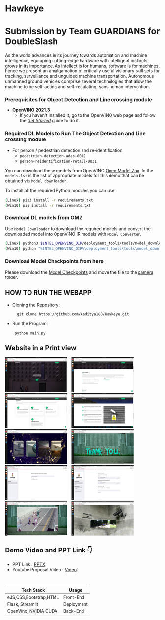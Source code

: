 # Hawkeye

# Submission by Team GUARDIANS for DoubleSlash

As the world advances in its journey towards automation and machine intelligence, equipping cutting-edge hardware with intelligent instincts grows in its importance. As intellect is for humans, software is for machines, hence we present an amalgamation of critically useful visionary skill sets for tracking, surveillance and unguided machine transportation. Autonomous unmanned ground vehicles comprise several technologies that allow the machine to be self-acting and self-regulating, sans human intervention.


### Prerequisites for Object Detection and Line crossing module
- **OpenVINO 2021.3**
  - If you haven't installed it, go to the OpenVINO web page and follow the [*Get Started*](https://software.intel.com/en-us/openvino-toolkit/documentation/get-started) guide to do it.  


### Required DL Models to Run The Object Detection and Line crossing module

 * For person / pedestrian detection and re-identification
   * `pedestrian-detection-adas-0002`
   * `person-reidentification-retail-0031`


You can download these models from OpenVINO [Open Model Zoo](https://github.com/opencv/open_model_zoo).
In the `models.lst` is the list of appropriate models for this demo that can be obtained via `Model downloader`.


To install all the required Python modules you can use:

``` sh
(Linux) pip3 install -r requirements.txt
(Win10) pip install -r requirements.txt
```


### Download DL models from OMZ
Use `Model Downloader` to download the required models and convert the downloaded model into OpenVINO IR models with `Model Converter`.  
``` sh
(Linux) python3 $INTEL_OPENVINO_DIR/deployment_tools/tools/model_downloader/downloader.py --list models.lst
(Win10) python "%INTEL_OPENVINO_DIR%\deployment_tools\tools\model_downloader\downloader.py" --list models.lst
```


### Download Model Checkpoints from here
Please download the <a href = "https://drive.google.com/file/d/1ZuUiUB6CK66lMxYHLra1pJ6Wp8MheWuH/view?usp=sharing">Model Checkpoints</a> and move the file to the <a href = "https://github.com/Aaditya188/Hawkeye/tree/main/CapTor/camera">camera</a> folder.



## HOW TO RUN THE WEBAPP
        
- Cloning the Repository: 

        git clone https://github.com/Aaditya188/Hawkeye.git
 
 - Run the Program: 

        python main.py
      
      
   
<h2 align= "left"><b>Website in a Print view</b></h2>

<p align="left">  

<img width=40% src="Screenshots/01.png"> &ensp;
<img width=40% src="Screenshots/02.png"> &ensp;
<img width=40% src="Screenshots/03.png"> &ensp;
<img width=40% src="Screenshots/04.png"> &ensp;
<img width=40% src="Screenshots/05.png"> &ensp;
<img width=40% src="Screenshots/06.png"> &ensp;
<img width=40% src="Screenshots/07.png"> &ensp;
<img width=40% src="Screenshots/08.png"> &ensp;
<img width=40% src="Screenshots/09.png"> &ensp;
<img width=40% src="Screenshots/10.png"> &ensp;


  
<h2 align= "left"><b>Demo Video and PPT Link 👇</b></h2>

- PPT Link : <a href="https://drive.google.com/file/d/1pHw6tbVb0efD2lVxOSQgtDGYAW5iomN4/view" target="_blank">PPTX</a>
- Youtube Proposal Video : <a href="https://youtu.be/jxtE5vglPfk">Video </a>

<br/> 

| Tech Stack    |  Usage |
| ------------- | ------- |
|   eJS,CSS,Bootstrap,HTML |  Front-End |
| Flask, Streamlit     | Deployment |
| OpenVino, NVIDIA CUDA |  Back-End |
